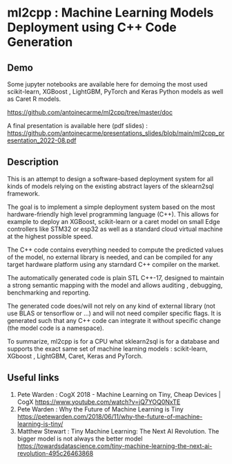 # ml2cpp : Machine Learning Models Deployment using C++ Code Generation

## Demo

Some jupyter notebooks are available here for demoing the most used scikit-learn, XGBoost , LightGBM, PyTorch and Keras Python models as well as Caret R models.

https://github.com/antoinecarme/ml2cpp/tree/master/doc

A final presentation is available here (pdf slides) : https://github.com/antoinecarme/presentations_slides/blob/main/ml2cpp_presentation_2022-08.pdf

## Description

This is an attempt to design a software-based deployment system for all kinds of models relying on the existing abstract layers of the sklearn2sql framework. 

The goal is to implement a simple deployment system based on the most hardware-friendly high level programming language (C++). This allows for example to deploy an XGBoost, scikit-learn  or a caret model  on small Edge controllers like STM32 or esp32 as well as a standard cloud virtual machine at the highest possible speed.

The C++ code contains everything needed to compute the predicted values of the model, no external library is needed, and can be compiled for any target hardware platform using any starndard C++ compiler on the market.

The automatically generated code is plain STL C++-17, designed to  maintain a strong semantic mapping with the model and allows auditing , debugging, benchmarking and reporting. 

The generated code does/will not rely on any kind of external library (not use BLAS or tensorflow or ...) and will not need compiler specific flags. It is generated such that any C++ code can integrate it without specific change (the model code is a namespace).

To summarize, ml2cpp is for a CPU what sklearn2sql is for a database and supports the exact same set of machine learning models : scikit-learn, XGboost , LightGBM, Caret, Keras and PyTorch.

## Useful links

1.  Pete Warden : CogX 2018 - Machine Learning on Tiny, Cheap Devices | CogX
  https://www.youtube.com/watch?v=jQ7YOQ0NxTE
2. Pete Warden : Why the Future of Machine Learning is Tiny
  https://petewarden.com/2018/06/11/why-the-future-of-machine-learning-is-tiny/
3. Matthew Stewart : Tiny Machine Learning: The Next AI Revolution. The bigger model is not always the better model
  https://towardsdatascience.com/tiny-machine-learning-the-next-ai-revolution-495c26463868
